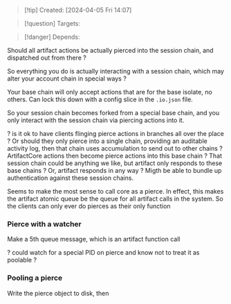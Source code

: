 
>[!tip] Created: [2024-04-05 Fri 14:07]

>[!question] Targets: 

>[!danger] Depends: 

Should all artifact actions be actually pierced into the session chain, and dispatched out from there ?

So everything you do is actually interacting with a session chain, which may alter your account chain in special ways ?

Your base chain will only accept actions that are for the base isolate, no others.  Can lock this down with a config slice in the `.io.json` file.

So your session chain becomes forked from a special base chain, and you only interact with the session chain via piercing actions into it.

? is it ok to have clients flinging pierce actions in branches all over the place ?
Or should they only pierce into a single chain, providing an auditable activity log, then that chain uses accumulation to send out to other chains ?
ArtifactCore actions then become pierce actions into this base chain ?
That session chain could be anything we like, but artifact only responds to these base chains ?  Or, artifact responds in any way ?
Migth be able to bundle up authentication against these session chains.

Seems to make the most sense to call core as a pierce.
In effect, this makes the artifact atomic queue be the queue for all artifact calls in the system.
So the clients can only ever do pierces as their only function
### Pierce with a watcher
Make a 5th queue message, which is an artifact function call

? could watch for a special PID on pierce and know not to treat it as poolable ?

### Pooling a pierce
Write the pierce object to disk, then 
